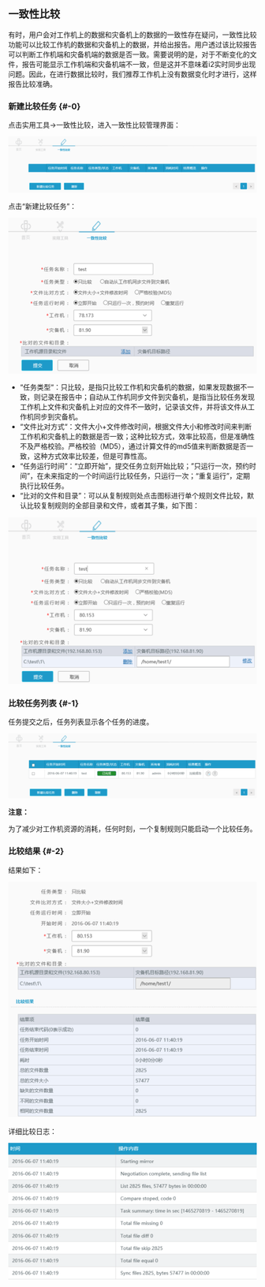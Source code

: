 ## 一致性比较

有时，用户会对工作机上的数据和灾备机上的数据的一致性存在疑问，一致性比较功能可以比较工作机的数据和灾备机上的数据，并给出报告。用户透过该比较报告可以判断工作机端和灾备机端的数据是否一致。需要说明的是，对于不断变化的文件，报告可能显示工作机端和灾备机端不一致，但是这并不意味着i2实时同步出现问题。因此，在进行数据比较时，我们推荐工作机上没有数据变化时才进行，这样报告比较准确。

### 新建比较任务 {#-0}

点击实用工具-&gt;一致性比较，进入一致性比较管理界面：

![说明: 1](/assets/V6.039036.png)

点击“新建比较任务”：

![说明: 1](/assets/V6.039050.png)

*   “任务类型“：只比较，是指只比较工作机和灾备机的数据，如果发现数据不一致，则记录在报告中；自动从工作机同步文件到灾备机，是指当比较任务发现工作机上文件和灾备机上对应的文件不一致时，记录该文件，并将该文件从工作机同步到灾备机。
*   “文件比对方式“：文件大小+文件修改时间，根据文件大小和修改时间来判断工作机和灾备机上的数据是否一致；这种比较方式，效率比较高，但是准确性不及严格校验。严格校验（MD5），通过计算文件的md5值来判断数据是否一致，这种方式效率比较差，但是可靠性高。
*   “任务运行时间”：“立即开始”，提交任务立刻开始比较；”只运行一次，预约时间”，在未来指定的一个时间运行比较任务，只运行一次；“重复运行”，定期执行比较任务。
*   “比对的文件和目录”：可以从复制规则处点击图标进行单个规则文件比较，默认比较复制规则的全部目录和文件，或者其子集，如下图：

![说明: 1](/assets/V6.039432.png)

### 比较任务列表 {#-1}

任务提交之后，任务列表显示各个任务的进度。

![说明: 1](/assets/V6.039463.png)

**注意：**

为了减少对工作机资源的消耗，任何时刻，一个复制规则只能启动一个比较任务。

### 比较结果 {#-2}

结果如下：

![说明: 1](/assets/V6.039517.png)

详细比较日志：

![说明: 1](/assets/V6.039528.png)
